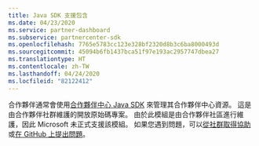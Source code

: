 ```yaml
---
title: Java SDK 支援包含
ms.date: 04/23/2020
ms.service: partner-dashboard
ms.subservice: partnercenter-sdk
ms.openlocfilehash: 7765e5783cc123e328bf2320d8b3c6ba8000493d
ms.sourcegitcommit: 45094b6fb1437bca51f97e193ac2957747dbea27
ms.translationtype: HT
ms.contentlocale: zh-TW
ms.lasthandoff: 04/24/2020
ms.locfileid: "82122412"
---
```

合作夥伴通常會使用[合作夥伴中心 Java SDK](https://github.com/microsoft/partner-center-java) 來管理其合作夥伴中心資源。 這是由合作夥伴社群維護的開放原始碼專案。 由於此模組是由合作夥伴社區進行維護，因此 Microsoft 未正式支援該模組。 如果您遇到問題，可以[從社群取得協助](https://stackoverflow.com/questions/tagged/partner+center)或[在 GitHub 上提出問題](https://github.com/microsoft/partner-center-java/issues)。
